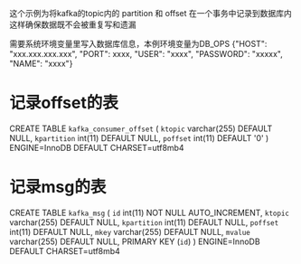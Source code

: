这个示例为将kafka的topic内的 partition 和 offset 在一个事务中记录到数据库内
这样确保数据既不会被重复写和遗漏

需要系统环境变量里写入数据库信息，本例环境变量为DB_OPS
{"HOST": "xxx.xxx.xxx.xxx", "PORT": xxxx, "USER": "xxxx", "PASSWORD": "xxxxx", "NAME": "xxxx"}

# 记录offset的表
CREATE TABLE `kafka_consumer_offset` (
  `ktopic` varchar(255) DEFAULT NULL,
  `kpartition` int(11) DEFAULT NULL,
  `poffset` int(11) DEFAULT '0'
) ENGINE=InnoDB DEFAULT CHARSET=utf8mb4

# 记录msg的表
CREATE TABLE `kafka_msg` (
  `id` int(11) NOT NULL AUTO_INCREMENT,
  `ktopic` varchar(255) DEFAULT NULL,
  `kpartition` int(11) DEFAULT NULL,
  `poffset` int(11) DEFAULT NULL,
  `mkey` varchar(255) DEFAULT NULL,
  `mvalue` varchar(255) DEFAULT NULL,
  PRIMARY KEY (`id`)
) ENGINE=InnoDB DEFAULT CHARSET=utf8mb4
